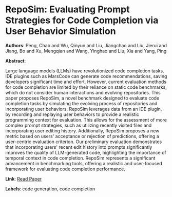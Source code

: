 # RepoSim: Evaluating Prompt Strategies for Code Completion via User Behavior Simulation

**Authors**: Peng, Chao and Wu, Qinyun and Liu, Jiangchao and Liu, Jierui and Jiang, Bo and Xu, Mengqian and Wang, Yinghao and Liu, Xia and Yang, Ping

**Abstract**:

Large language models (LLMs) have revolutionized code completion tasks. IDE plugins such as MarsCode can generate code recommendations, saving developers significant time and effort. However, current evaluation methods for code completion are limited by their reliance on static code benchmarks, which do not consider human interactions and evolving repositories. This paper proposes RepoSim, a novel benchmark designed to evaluate code completion tasks by simulating the evolving process of repositories and incorporating user behaviors. RepoSim leverages data from an IDE plugin, by recording and replaying user behaviors to provide a realistic programming context for evaluation. This allows for the assessment of more complex prompt strategies, such as utilizing recently visited files and incorporating user editing history. Additionally, RepoSim proposes a new metric based on users' acceptance or rejection of predictions, offering a user-centric evaluation criterion. Our preliminary evaluation demonstrates that incorporating users' recent edit history into prompts significantly improves the quality of LLM-generated code, highlighting the importance of temporal context in code completion. RepoSim represents a significant advancement in benchmarking tools, offering a realistic and user-focused framework for evaluating code completion performance.

**Link**: [Read Paper](https://doi.org/10.1145/3691620.3695299)

**Labels**: code generation, code completion
